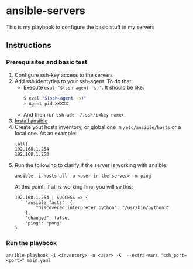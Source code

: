 # ansible-servers
This is my playbook to configure the basic stuff in my servers

## Instructions
### Prerequisites and basic test
1. Configure ssh-key access to the servers
1. Add ssh identyties to your ssh-agent. To do that:
    * Execute `eval "$(ssh-agent -s)"`. It should be like:
      ``` bash
      $ eval "$(ssh-agent -s)"
      > Agent pid XXXXX
      ```
    * And then run `ssh-add ~/.ssh/i<key name>`
1. [Install ansible](https://docs.ansible.com/ansible/latest/installation_guide/intro_installation.html)
1. Create yout hosts inventory, or global one in `/etc/ansible/hosts` or a local one. As an example:
    ```
    [all]
    192.168.1.254
    192.168.1.253
    ```
1. Run the following to clarify if the server is working with ansible:
    ```
    ansible -i hosts all -u <user in the server> -m ping
    ```
    At this point, if all is working fine, you will se this:
    ```
    192.168.1.254 | SUCCESS => {
        "ansible_facts": {
            "discovered_interpreter_python": "/usr/bin/python3"
        },
        "changed": false,
        "ping": "pong"
    }  
    ```
### Run the playbook
`ansible-playbook -i <inventory> -u <user> -K  --extra-vars "ssh_port=<port>" main.yaml`